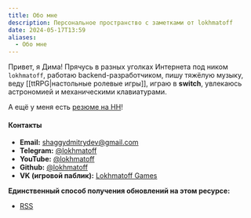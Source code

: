 ```yaml
---
title: Обо мне
description: Персональное пространство с заметками от lokhmatoff
date: 2024-05-17T13:59
aliases:
  - Обо мне
---
```


Привет, я Дима! Прячусь в разных уголках Интернета под ником `lokhmatoff`, работаю backend-разработчиком, пишу тяжёлую музыку, веду [[ttRPG|настольные ролевые игры]], играю в **switch**, увлекаюсь астрономией и механическими клавиатурами.

А ещё у меня есть [резюме на HH](https://hh.ru/resume/3f3eae12ff031742ff0039ed1f596a5676417a)!

#### Контакты

- **Email:** shaggydmitrydev@gmail.com
- **Telegram:** [@lokhmatoff](https://t.me/lokhmatoff)
- **YouTube:** [@lokhmatoff](https://youtube.com/@lokhmatoff)
- **Github:** [@lokhmatoff](https://github.com/lokhmatoff)
- **VK (игровой паблик):** [Lokhmatoff Games](https://vk.com/lokhmatoffgames)

**Единственный способ получения обновлений на этом ресурсе:**

- [RSS](https://lokhmatoff.space/index.xml)
